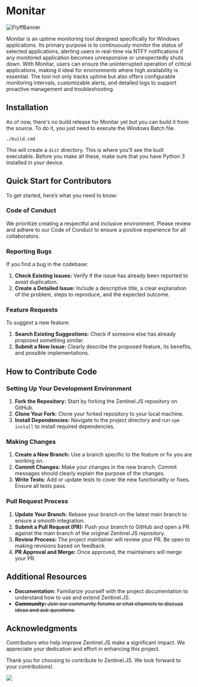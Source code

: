 # Monitar

![FlyffBanner](https://fontawesome.com/social/bell-on?f=&s=)

Monitar is an uptime monitoring tool designed specifically for Windows applications. Its primary purpose is to continuously monitor the status of selected applications, alerting users in real-time via NTFY notifications if any monitored application becomes unresponsive or unexpectedly shuts down. With Monitar, users can ensure the uninterrupted operation of critical applications, making it ideal for environments where high availability is essential. The tool not only tracks uptime but also offers configurable monitoring intervals, customizable alerts, and detailed logs to support proactive management and troubleshooting.

## Installation

As of now, there's no build release for Monitar yet but you can build it from the source. To do it, you just need to execute the Windows Batch file.

```
./build.cmd
```
This will create a `dist` directory. This is where you'll see the built executable. Before you make all these, make sure that you have Python 3 installed in your device.

## Quick Start for Contributors

To get started, here’s what you need to know:

### Code of Conduct

We prioritize creating a respectful and inclusive environment. Please review and adhere to our Code of Conduct to ensure a positive experience for all collaborators.

### Reporting Bugs

If you find a bug in the codebase:

1. **Check Existing Issues:** Verify if the issue has already been reported to avoid duplication.
2. **Create a Detailed Issue:** Include a descriptive title, a clear explanation of the problem, steps to reproduce, and the expected outcome.

### Feature Requests

To suggest a new feature:

1. **Search Existing Suggestions:** Check if someone else has already proposed something similar.
2. **Submit a New Issue:** Clearly describe the proposed feature, its benefits, and possible implementations.

## How to Contribute Code

### Setting Up Your Development Environment

1. **Fork the Repository:** Start by forking the Zentinel.JS repository on GitHub.
2. **Clone Your Fork:** Clone your forked repository to your local machine.
3. **Install Dependencies:** Navigate to the project directory and run `npm install` to install required dependencies.

### Making Changes

1. **Create a New Branch:** Use a branch specific to the feature or fix you are working on.
2. **Commit Changes:** Make your changes in the new branch. Commit messages should clearly explain the purpose of the changes.
3. **Write Tests:** Add or update tests to cover the new functionality or fixes. Ensure all tests pass.

### Pull Request Process

1. **Update Your Branch:** Rebase your branch on the latest main branch to ensure a smooth integration.
2. **Submit a Pull Request (PR):** Push your branch to GitHub and open a PR against the main branch of the original Zentinel.JS repository.
3. **Review Process:** The project maintainer will review your PR. Be open to making revisions based on feedback.
4. **PR Approval and Merge:** Once approved, the maintainers will merge your PR.

## Additional Resources

- **Documentation:** Familiarize yourself with the project documentation to understand how to use and extend Zentinel.JS.
- ~~**Community:** Join our community forums or chat channels to discuss ideas and ask questions.~~

## Acknowledgments

Contributors who help improve Zentinel.JS make a significant impact. We appreciate your dedication and effort in enhancing this project.

Thank you for choosing to contribute to Zentinel.JS. We look forward to your contributions!.

<a href="https://github.com/surelle-ha/monitar/graphs/contributors">
<img src="https://contrib.rocks/image?repo=surelle-ha/monitar" />
</a>

